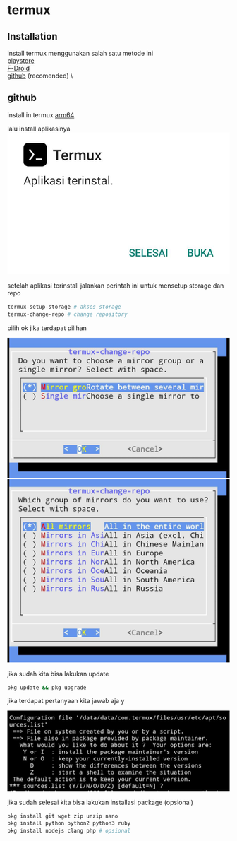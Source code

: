 # termux

## Installation
install termux menggunakan salah satu metode ini \
[playstore](https://play.google.com/store/apps/details?id=com.termux) \
[F-Droid](https://f-droid.org/id/packages/com.termux/) \
[github](https://github.com/termux/termux-app/releases) (recomended) \

## github
install in termux [arm64](https://objects.githubusercontent.com/github-production-release-asset-2e65be/44804216/b80ab2fa-2cf5-442b-9245-a105f9ae7604?X-Amz-Algorithm=AWS4-HMAC-SHA256&X-Amz-Credential=releaseassetproduction%2F20241218%2Fus-east-1%2Fs3%2Faws4_request&X-Amz-Date=20241218T074152Z&X-Amz-Expires=300&X-Amz-Signature=056d1fbd9620b5d6f810a03030968cc2222c3721d9de08113f39abcfcdfb72b4&X-Amz-SignedHeaders=host&response-content-disposition=attachment%3B%20filename%3Dtermux-app_v0.118.1%2Bgithub-debug_arm64-v8a.apk&response-content-type=application%2Fvnd.android.package-archive)

lalu install aplikasinya \
![alt text](docs/images/image.png)

setelah aplikasi terinstall jalankan perintah ini untuk mensetup storage dan repo
```bash
termux-setup-storage # akses storage
termux-change-repo # change repository
```

pilih ok jika terdapat pilihan

![alt text](docs/images/image-1.png)
![alt text](docs/images/image-2.png)

jika sudah kita bisa lakukan update
```bash
pkg update && pkg upgrade
```

jika terdapat pertanyaan kita jawab aja y

![alt text](docs/images/image-3.png)

jika sudah selesai kita bisa lakukan installasi package (opsional)
```bash
pkg install git wget zip unzip nano
pkg install python python2 python3 ruby
pkg install nodejs clang php # opsional
```
